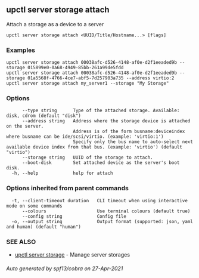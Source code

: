 ## upctl server storage attach

Attach a storage as a device to a server

```
upctl server storage attach <UUID/Title/Hostname...> [flags]
```

### Examples

```
upctl server storage attach 00038afc-d526-4148-af0e-d2f1eeaded9b --storage 015899e0-0a68-4949-85bb-261a99de5fdd
upctl server storage attach 00038afc-d526-4148-af0e-d2f1eeaded9b --storage 01a5568f-4766-4ce7-abf5-7d257903a735 --address virtio:2
upctl server storage attach my_server1 --storage "My Storage"
```

### Options

```
      --type string      Type of the attached storage. Available: disk, cdrom (default "disk")
      --address string   Address where the storage device is attached on the server. 
                         Address is of the form busname:deviceindex where busname can be ide/scsi/virtio. (example: 'virtio:1')
                         Specify only the bus name to auto-select next available device index from that bus. (example: 'virtio') (default "virtio")
      --storage string   UUID of the storage to attach.
      --boot-disk        Set attached device as the server's boot disk.
  -h, --help             help for attach
```

### Options inherited from parent commands

```
  -t, --client-timeout duration   CLI timeout when using interactive mode on some commands
      --colours                   Use terminal colours (default true)
      --config string             Config file
  -o, --output string             Output format (supported: json, yaml and human) (default "human")
```

### SEE ALSO

* [upctl server storage](upctl_server_storage.md)	 - Manage server storages

###### Auto generated by spf13/cobra on 27-Apr-2021
